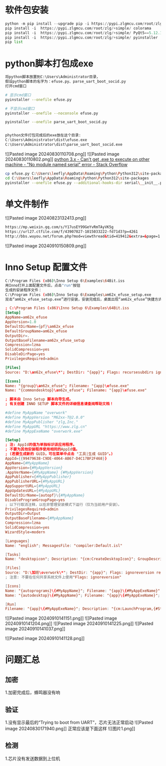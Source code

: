 # 软件包安装

```Python
python -m pip install --upgrade pip -i https://pypi.zlgmcu.com/root/zlg/+simple/
pip install -i  https://pypi.zlgmcu.com/root/zlg/+simple/ colorama
pip install -i  https://pypi.zlgmcu.com/root/zlg/+simple/ PyQt5==5.12.1
pip install -i  https://pypi.zlgmcu.com/root/zlg/+simple/ pyinstaller
pip list
```

# python脚本打包成exe

```Bash
将python脚本放置到C:\Users\Administrator目录，
假设python脚本的名字为：efuse.py、parse_uart_boot_socid.py
打开cmd窗口

# 显示cmd窗口
pyinstaller --onefile efuse.py

# 不显示cmd窗口
pyinstaller --onefile --noconsole efuse.py

pyinstaller --onefile parse_uart_boot_socid.py


phython文件打包完成后的exe放在这个目录:
C:\Users\Administrator\dist\efuse.exe
C:\Users\Administrator\dist\parse_uart_boot_socid.exe
```

![[Pasted image 20240830110708.png]]
![[Pasted image 20240830110802.png]]
[python 3.x - Can't get .exe to execute on other machine - "No module named serial" error - Stack Overflow](https://stackoverflow.com/questions/54910208/cant-get-exe-to-execute-on-other-machine-no-module-named-serial-error/73846888#73846888?newreg=52bd2df66aca44c8a32d463aa57a1a88)

```bash
cp efuse.py C:\Users\leefly\AppData\Roaming\Python\Python312\site-packages
cd C:\Users\leefly\AppData\Roaming\Python\Python312\site-packages
pyinstaller --onefile efuse.py --additional-hooks-dir serial\__init__.py
```

# 单文件制作
![[Pasted image 20240823132413.png]]
```HTML
https://mp.weixin.qq.com/s/Y17usEY99GeYvRmTAyVK5g
https://url27.ctfile.com/f/43907027-1015033222-fd71d3?p=4261
http://bbs.wuyou.net/forum.php?mod=viewthread&tid=419412&extra=&page=1
```

![[Pasted image 20240910150809.png]]
# Inno Setup 配置文件

```Bash
C:\Program Files (x86)\Inno Setup 6\Examples\64Bit.iss
用Inno打开上面配置文件后，点击"run"按钮
生成的安装程序文件：
C:\Program Files (x86)\Inno Setup 6\Examples\am62x_efuse_setup.exe
双击“am62x_efuse_setup.exe”进行安装，安装完成后，桌面出现“am62x_efuse”快捷方式
```

```TOML
; C:\Program Files (x86)\Inno Setup 6\Examples\64Bit.iss
[Setup]
AppName=am62x_efuse
AppVersion=1.0
DefaultDirName={pf}\am62x_efuse
DefaultGroupName=am62x_efuse
OutputDir=.
OutputBaseFilename=am62x_efuse_setup
Compression=lzma
SolidCompression=yes
DisableDirPage=yes
PrivilegesRequired=admin

[Files]
Source: "D:\am62x_efuse\*"; DestDir: "{app}"; Flags: recursesubdirs ignoreversion

[Icons]
Name: "{group}\am62x_efuse"; Filename: "{app}\efuse.exe"
Name: "{commondesktop}\am62x_efuse"; Filename: "{app}\efuse.exe"
```

```toml
; 脚本由 Inno Setup 脚本向导生成。
; 有关创建 INNO SETUP 脚本文件的详细信息请查阅帮助文档！

#define MyAppName "overwork"
#define MyAppVersion "M62xx-T@2.0.0"
#define MyAppPublisher "zlg,Inc."
#define MyAppURL "https://www.zlg.cn"
#define MyAppExeName "overwork.exe"

[Setup]
; 注: AppId的值为单独标识该应用程序。
; 不要为其他安装程序使用相同的AppId值。
; (若要生成新的 GUID，可在菜单中点击 "工具|生成 GUID"。)
AppId={{99479638-C9DE-4064-AB67-D4C17BF2F468}}
AppName={#MyAppName}
AppVersion={#MyAppVersion}
;AppVerName={#MyAppName} {#MyAppVersion}
AppPublisher={#MyAppPublisher}
AppPublisherURL={#MyAppURL}
AppSupportURL={#MyAppURL}
AppUpdatesURL={#MyAppURL}
DefaultDirName={autopf}\{#MyAppName}
DisableProgramGroupPage=yes
; 以下行取消注释，以在非管理安装模式下运行（仅为当前用户安装）。
PrivilegesRequired=admin
OutputDir=Output
OutputBaseFilename={#MyAppName}
Compression=lzma
SolidCompression=yes
WizardStyle=modern

[Languages]
Name: "english"; MessagesFile: "compiler:Default.isl"

[Tasks]
Name: "desktopicon"; Description: "{cm:CreateDesktopIcon}"; GroupDescription: "{cm:AdditionalIcons}"

[Files]
Source: "D:\加班\overwork\*"; DestDir: "{app}"; Flags: ignoreversion recursesubdirs createallsubdirs
; 注意: 不要在任何共享系统文件上使用"Flags: ignoreversion"

[Icons]
Name: "{autoprograms}\{#MyAppName}"; Filename: "{app}\{#MyAppExeName}"
Name: "{autodesktop}\{#MyAppName}"; Filename: "{app}\{#MyAppExeName}"; Tasks: desktopicon

[Run]
Filename: "{app}\{#MyAppExeName}"; Description: "{cm:LaunchProgram,{#StringChange(MyAppName, '&', '&&')}}"; Flags: nowait postinstall skipifsilent

```

![[Pasted image 20240910141151.png]]
![[Pasted image 20240910141204.png]]
![[Pasted image 20240910141225.png]]
![[Pasted image 20240910141037.png]]

![[Pasted image 20240910141128.png]]

# 问题汇总
## 加密
1.加密完成后，蜂鸣器没有响

## 验证
1.没有显示最后的“Trying to boot from UART”，芯片无法正常启动
![[Pasted image 20240830171940.png]]
正常应该是下面这样
![[图片1.png]]
## 检测
1.芯片没有发送数据到上位机